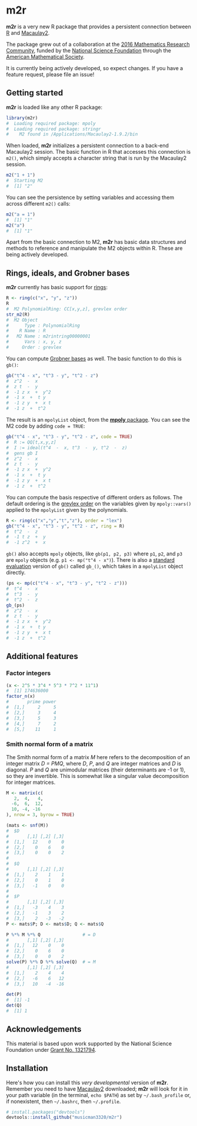 <!-- README.md is generated from README.Rmd. Please edit that file -->
<!-- NOTE: you have to kill any R M2 process before knitting this. -->
**m2r**
=======

**m2r** is a very new R package that provides a persistent connection between [R](https://www.r-project.org) and [Macaulay2](http://www.math.uiuc.edu/Macaulay2/).

The package grew out of a collaboration at the [2016 Mathematics Research Community](http://www.ams.org/programs/research-communities/mrc-16), funded by the [National Science Foundation](http://www.nsf.gov) through the [American Mathematical Society](http://www.ams.org/home/page).

It is currently being actively developed, so expect changes. If you have a feature request, please file an issue!

Getting started
---------------

**m2r** is loaded like any other R package:

``` r
library(m2r)
#  Loading required package: mpoly
#  Loading required package: stringr
#    M2 found in /Applications/Macaulay2-1.9.2/bin
```

When loaded, **m2r** initializes a persistent connection to a back-end Macaulay2 session. The basic function in R that accesses this connection is `m2()`, which simply accepts a character string that is run by the Macaulay2 session.

``` r
m2("1 + 1")
#  Starting M2
#  [1] "2"
```

You can see the persistence by setting variables and accessing them across different `m2()` calls:

``` r
m2("a = 1")
#  [1] "1"
m2("a")
#  [1] "1"
```

Apart from the basic connection to M2, **m2r** has basic data structures and methods to reference and manipulate the M2 objects within R. These are being actively developed.

Rings, ideals, and Grobner bases
--------------------------------

**m2r** currently has basic support for [rings](https://en.wikipedia.org/wiki/Ring_(mathematics)):

``` r
R <- ring(c("x", "y", "z"))
R
#  M2 PolynomialRing: CC[x,y,z], grevlex order
str_m2(R)
#  M2 Object
#      Type : PolynomialRing
#    R Name : R
#   M2 Name : m2rintring00000001
#      Vars : x, y, z
#     Order : grevlex
```

You can compute [Grobner bases](https://en.wikipedia.org/wiki/Gröbner_basis) as well. The basic function to do this is `gb()`:

``` r
gb("t^4 - x", "t^3 - y", "t^2 - z")
#  z^2  -  x
#  z t  -  y
#  -1 z x  +  y^2
#  -1 x  +  t y
#  -1 z y  +  x t
#  -1 z  +  t^2
```

The result is an `mpolyList` object, from the [**mpoly** package](https://github.com/dkahle/mpoly). You can see the M2 code by adding `code = TRUE`:

``` r
gb("t^4 - x", "t^3 - y", "t^2 - z", code = TRUE)
#  R := QQ[t,x,y,z]
#  I := ideal(t^4  -  x, t^3  -  y, t^2  -  z)
#  gens gb I
#  z^2  -  x
#  z t  -  y
#  -1 z x  +  y^2
#  -1 x  +  t y
#  -1 z y  +  x t
#  -1 z  +  t^2
```

You can compute the basis respective of different orders as follows. The default ordering is the [grevlex order](https://en.wikipedia.org/wiki/Monomial_order) on the variables given by `mpoly::vars()` applied to the `mpolyList` given by the polynomials.

``` r
R <- ring(c("x","y","t","z"), order = "lex")
gb("t^4 - x", "t^3 - y", "t^2 - z", ring = R)
#  t^2  -  z
#  -1 t z  +  y
#  -1 z^2  +  x
```

`gb()` also accepts `mpoly` objects, like `gb(p1, p2, p3)` where `p1`, `p2`, and `p3` are `mpoly` objects (e.g. `p1 <- mp("t^4 - x")`). There is also a [standard evaluation](http://adv-r.had.co.nz/Computing-on-the-language.html) version of `gb()` called `gb_()`, which takes in a `mpolyList` object directly.

``` r
(ps <- mp(c("t^4 - x", "t^3 - y", "t^2 - z")))
#  t^4  -  x
#  t^3  -  y
#  t^2  -  z
gb_(ps)
#  z^2  -  x
#  z t  -  y
#  -1 z x  +  y^2
#  -1 x  +  t y
#  -1 z y  +  x t
#  -1 z  +  t^2
```

Additional features
-------------------

### Factor integers

``` r
(x <- 2^5 * 3^4 * 5^3 * 7^2 * 11^1)
#  [1] 174636000
factor_n(x)
#       prime power
#  [1,]     2     5
#  [2,]     3     4
#  [3,]     5     3
#  [4,]     7     2
#  [5,]    11     1
```

### Smith normal form of a matrix

The Smith normal form of a matrix *M* here refers to the decomposition of an integer matrix *D = PMQ*, where *D*, *P*, and *Q* are integer matrices and *D* is diagonal. *P* and *Q* are unimodular matrices (their determinants are -1 or 1), so they are invertible. This is somewhat like a singular value decomposition for integer matrices.

``` r
M <- matrix(c(
   2,  4,   4,
  -6,  6,  12,
  10, -4, -16
), nrow = 3, byrow = TRUE)

(mats <- snf(M))
#  $D
#       [,1] [,2] [,3]
#  [1,]   12    0    0
#  [2,]    0    6    0
#  [3,]    0    0    2
#  
#  $Q
#       [,1] [,2] [,3]
#  [1,]    2    1    1
#  [2,]    0    1    0
#  [3,]   -1    0    0
#  
#  $P
#       [,1] [,2] [,3]
#  [1,]   -3    4    3
#  [2,]   -1    3    2
#  [3,]    2   -3   -2
P <- mats$P; D <- mats$D; Q <- mats$Q

P %*% M %*% Q                # = D
#       [,1] [,2] [,3]
#  [1,]   12    0    0
#  [2,]    0    6    0
#  [3,]    0    0    2
solve(P) %*% D %*% solve(Q)  # = M
#       [,1] [,2] [,3]
#  [1,]    2    4    4
#  [2,]   -6    6   12
#  [3,]   10   -4  -16

det(P)
#  [1] -1
det(Q)
#  [1] 1
```

Acknowledgements
----------------

This material is based upon work supported by the National Science Foundation under [Grant No. 1321794](http://nsf.gov/awardsearch/showAward?AWD_ID=1321794).

Installation
------------

Here's how you can install this *very developmental* version of **m2r**. Remember you need to have [Macaulay2](http://www.math.uiuc.edu/Macaulay2/) downloaded; **m2r** will look for it in your path variable (in the terminal, `echo $PATH`) as set by `~/.bash_profile` or, if nonexistent, then `~/.bashrc`, then `~/.profile`.

``` r
# install.packages("devtools")
devtools::install_github("musicman3320/m2r")
```
